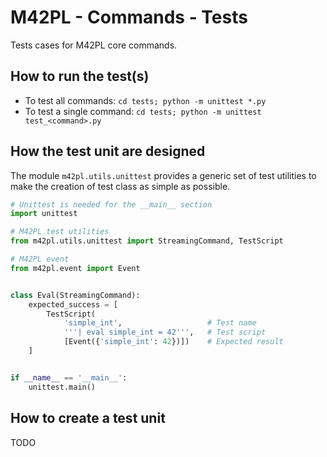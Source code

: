 # M42PL - Commands - Tests

Tests cases for M42PL core commands.

## How to run the test(s)

* To test all commands: `cd tests; python -m unittest *.py`
* To test a single command: `cd tests; python -m unittest test_<command>.py`

## How the test unit are designed

The module `m42pl.utils.unittest` provides a generic set of test utilities
to make the creation of test class as simple as possible.

```python
# Unittest is needed for the __main__ section
import unittest

# M42PL test utilities
from m42pl.utils.unittest import StreamingCommand, TestScript

# M42PL event
from m42pl.event import Event


class Eval(StreamingCommand):
    expected_success = [
        TestScript(
            'simple_int',                   # Test name
            '''| eval simple_int = 42''',   # Test script
            [Event({'simple_int': 42})])    # Expected result
    ]


if __name__ == '__main__':
    unittest.main()
```

## How to create a test unit

TODO

